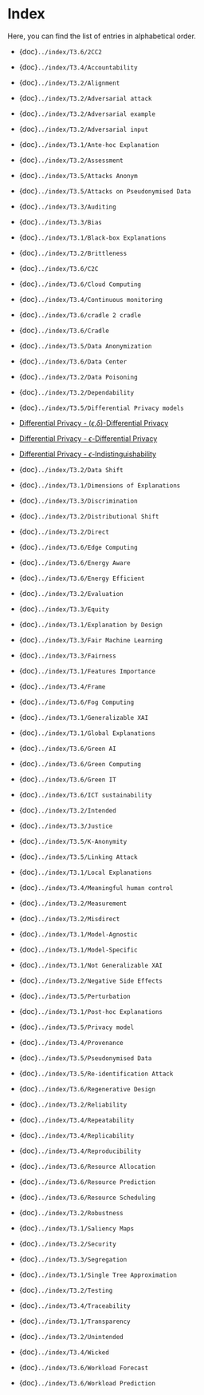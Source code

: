 # Index

Here, you can find the list of entries in alphabetical order.

- {doc}`../index/T3.6/2CC2`
- {doc}`../index/T3.4/Accountability`
- {doc}`../index/T3.2/Alignment`
- {doc}`../index/T3.2/Adversarial attack`
- {doc}`../index/T3.2/Adversarial example`
- {doc}`../index/T3.2/Adversarial input`
- {doc}`../index/T3.1/Ante-hoc Explanation`
- {doc}`../index/T3.2/Assessment`
- {doc}`../index/T3.5/Attacks Anonym`
- {doc}`../index/T3.5/Attacks on Pseudonymised Data`
- {doc}`../index/T3.3/Auditing`
- {doc}`../index/T3.3/Bias`
- {doc}`../index/T3.1/Black-box Explanations`
- {doc}`../index/T3.2/Brittleness`
- {doc}`../index/T3.6/C2C`
- {doc}`../index/T3.6/Cloud Computing`
- {doc}`../index/T3.4/Continuous monitoring`
- {doc}`../index/T3.6/cradle 2 cradle`
- {doc}`../index/T3.6/Cradle`
- {doc}`../index/T3.5/Data Anonymization`
- {doc}`../index/T3.6/Data Center`
- {doc}`../index/T3.2/Data Poisoning`
- {doc}`../index/T3.2/Dependability`
- {doc}`../index/T3.5/Differential Privacy models`

- [Differential Privacy - ($\epsilon$,$\delta$)-Differential Privacy](../index/T3.5/epsilon_delta-differential_privacy.md)
- [Differential Privacy - $\epsilon$-Differential Privacy](../index/T3.5/Epsilon-differential_privacy.md)
- [Differential Privacy - $\epsilon$-Indistinguishability](../index/T3.5/Epsilon-indist.md)

- {doc}`../index/T3.2/Data Shift`
- {doc}`../index/T3.1/Dimensions of Explanations`
- {doc}`../index/T3.3/Discrimination`
- {doc}`../index/T3.2/Distributional Shift`
- {doc}`../index/T3.2/Direct`
- {doc}`../index/T3.6/Edge Computing`
- {doc}`../index/T3.6/Energy Aware`
- {doc}`../index/T3.6/Energy Efficient`
- {doc}`../index/T3.2/Evaluation`
- {doc}`../index/T3.3/Equity`
- {doc}`../index/T3.1/Explanation by Design`
- {doc}`../index/T3.3/Fair Machine Learning`
- {doc}`../index/T3.3/Fairness`
- {doc}`../index/T3.1/Features Importance`
- {doc}`../index/T3.4/Frame`
- {doc}`../index/T3.6/Fog Computing`
- {doc}`../index/T3.1/Generalizable XAI`
- {doc}`../index/T3.1/Global Explanations`
- {doc}`../index/T3.6/Green AI`
- {doc}`../index/T3.6/Green Computing`
- {doc}`../index/T3.6/Green IT`
- {doc}`../index/T3.6/ICT sustainability`
- {doc}`../index/T3.2/Intended`
- {doc}`../index/T3.3/Justice`
- {doc}`../index/T3.5/K-Anonymity`
- {doc}`../index/T3.5/Linking Attack`
- {doc}`../index/T3.1/Local Explanations`
- {doc}`../index/T3.4/Meaningful human control`
- {doc}`../index/T3.2/Measurement`
- {doc}`../index/T3.2/Misdirect`
- {doc}`../index/T3.1/Model-Agnostic`
- {doc}`../index/T3.1/Model-Specific`
- {doc}`../index/T3.1/Not Generalizable XAI`
- {doc}`../index/T3.2/Negative Side Effects`
- {doc}`../index/T3.5/Perturbation`
- {doc}`../index/T3.1/Post-hoc Explanations`
- {doc}`../index/T3.5/Privacy model`
- {doc}`../index/T3.4/Provenance`
- {doc}`../index/T3.5/Pseudonymised Data`
- {doc}`../index/T3.5/Re-identification Attack`
- {doc}`../index/T3.6/Regenerative Design`
- {doc}`../index/T3.2/Reliability`
- {doc}`../index/T3.4/Repeatability`
- {doc}`../index/T3.4/Replicability`
- {doc}`../index/T3.4/Reproducibility`
- {doc}`../index/T3.6/Resource Allocation`
- {doc}`../index/T3.6/Resource Prediction`
- {doc}`../index/T3.6/Resource Scheduling`
- {doc}`../index/T3.2/Robustness`
- {doc}`../index/T3.1/Saliency Maps`
- {doc}`../index/T3.2/Security`
- {doc}`../index/T3.3/Segregation`
- {doc}`../index/T3.1/Single Tree Approximation`
- {doc}`../index/T3.2/Testing`
- {doc}`../index/T3.4/Traceability`
- {doc}`../index/T3.1/Transparency`
- {doc}`../index/T3.2/Unintended`
- {doc}`../index/T3.4/Wicked`
- {doc}`../index/T3.6/Workload Forecast`
- {doc}`../index/T3.6/Workload Prediction`
